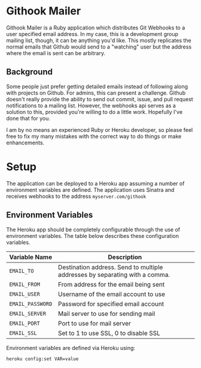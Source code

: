 
# Githook Mailer

Githook Mailer is a Ruby application which distributes Git Webhooks to a user specified email address. In my case, this is a development group mailing list, though, it can be anything you'd like. This mostly replicates the normal emails that Github would send to a "watching" user but the address where the email is sent can be arbitrary.

## Background
Some people just prefer getting detailed emails instead of following along with projects on Github. For admins, this can present a challenge. Github doesn't really provide the ability to send out commit, issue, and pull request notifications to a mailing list. However, the webhooks api serves as a solution to this, provided you're willing to do a little work. Hopefully I've done that for you.

I am by no means an experienced Ruby or Heroku developer, so please feel free to fix my many mistakes with the correct way to do things or make enhancements.

# Setup

The application can be deployed to a Heroku app assuming a number of environment variables are defined. The application uses Sinatra and receives webhooks to the address `myserver.com/githook`

## Environment Variables

The Heroku app should be completely configurable through the use of environment variables. The table below describes these configuration variables.

|  Variable Name   |                 Description                    |
|------------------|------------------------------------------------|
|`EMAIL_TO`        | Destination address. Send to multiple addresses by separating with a comma. |
|`EMAIL_FROM`      | From address for the email being sent          |
|`EMAIL_USER`      | Username of the email account to use           |
|`EMAIL_PASSWORD`  | Password for specified email account           |
|`EMAIL_SERVER`    | Mail server to use for sending mail            |
|`EMAIL_PORT`      | Port to use for mail server                    |
|`EMAIL_SSL`       | Set to 1 to use SSL, 0 to disable SSL          |

Environment variables are defined via Heroku using:
```
heroku config:set VAR=value
```
